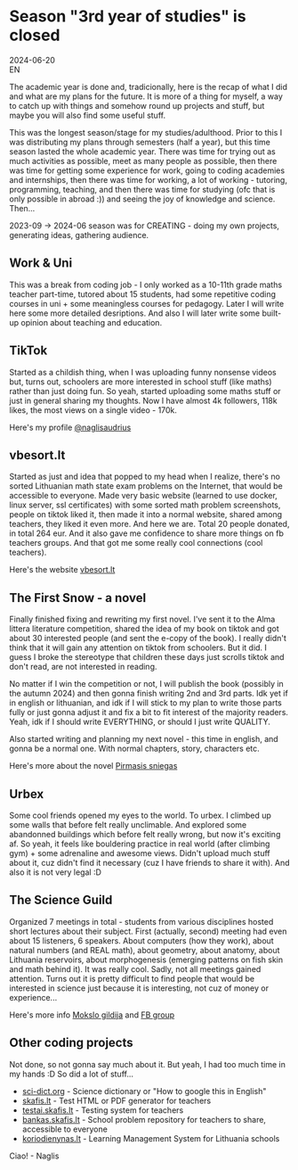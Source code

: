 # Season "3rd year of studies" is closed

2024-06-20  
EN

The academic year is done and, tradicionally, here is the recap of what I did and what are my plans for the future. It is more of a thing for myself, a way to catch up with things and somehow round up projects and stuff, but maybe you will also find some useful stuff.

This was the longest season/stage for my studies/adulthood. Prior to this I was distributing my plans through semesters (half a year), but this time season lasted the whole academic year. There was time for trying out as much activities as possible, meet as many people as possible, then there was time for getting some experience for work, going to coding academies and internships, then there was time for working, a lot of working - tutoring, programming, teaching, and then there was time for studying (ofc that is only possible in abroad :)) and seeing the joy of knowledge and science. Then...

2023-09 -> 2024-06 season was for CREATING - doing my own projects, generating ideas, gathering audience.

## Work & Uni

This was a break from coding job - I only worked as a 10-11th grade maths teacher part-time, tutored about 15 students, had some repetitive coding courses in uni + some meaningless courses for pedagogy. Later I will write here some more detailed desriptions. And also I will later write some built-up opinion about teaching and education.

## TikTok

Started as a childish thing, when I was uploading funny nonsense videos but, turns out, schoolers are more interested in school stuff (like maths) rather than just doing fun. So yeah, started uploading some maths stuff or just in general sharing my thoughts. Now I have almost 4k followers, 118k likes, the most views on a single video - 170k.

Here's my profile [@naglisaudrius](https://www.tiktok.com/@naglisaudrius)

## vbesort.lt

Started as just and idea that popped to my head when I realize, there's no sorted Lithuanian math state exam problems on the Internet, that would be accessible to everyone. Made very basic website (learned to use docker, linux server, ssl certificates) with some sorted math problem screenshots, people on tiktok liked it, then made it into a normal website, shared among teachers, they liked it even more. And here we are. Total 20 people donated, in total 264 eur. And it also gave me confidence to share more things on fb teachers groups. And that got me some really cool connections (cool teachers).

Here's the website [vbesort.lt](https://www.vbesort.lt)

## The First Snow - a novel

Finally finished fixing and rewriting my first novel. I've sent it to the Alma littera literature competition, shared the idea of my book on tiktok and got about 30 interested people (and sent the e-copy of the book). I really didn't think that it will gain any attention on tiktok from schoolers. But it did. I guess I broke the stereotype that children these days just scrolls tiktok and don't read, are not interested in reading.

No matter if I win the competition or not, I will publish the book (possibly in the autumn 2024) and then gonna finish writing 2nd and 3rd parts. Idk yet if in english or lithuanian, and idk if I will stick to my plan to write those parts fully or just gonna adjust it and fix a bit to fit interest of the majority readers. Yeah, idk if I should write EVERYTHING, or should I just write QUALITY.

Also started writing and planning my next novel - this time in english, and gonna be a normal one. With normal chapters, story, characters etc.

Here's more about the novel [Pirmasis sniegas](https://www.npw.lt/#/write/the-first-snow/)

## Urbex

Some cool friends opened my eyes to the world. To urbex. I climbed up some walls that before felt really unclimable. And explored some abandonned buildings which before felt really wrong, but now it's exciting af. So yeah, it feels like bouldering practice in real world (after climbing gym) + some adrenaline and awesome views. Didn't upload much stuff about it, cuz didn't find it necessary (cuz I have friends to share it with). And also it is not very legal :D

## The Science Guild

Organized 7 meetings in total - students from various disciplines hosted short lectures about their subject. First (actually, second) meeting had even about 15 listeners, 6 speakers. About computers (how they work), about natural numbers (and REAL math), about geometry, about anatomy, about Lithuania reservoirs, about morphogenesis (emerging patterns on fish skin and math behind it). It was really cool. Sadly, not all meetings gained attention. Turns out it is pretty difficult to find people that would be interested in science just because it is interesting, not cuz of money or experience...

Here's more info [Mokslo gildija]() and [FB group]()

## Other coding projects

Not done, so not gonna say much about it. But yeah, I had too much time in my hands :D So did a lot of stuff...

- [sci-dict.org](https://www.sci-dict.org) - Science dictionary or "How to google this in English"
- [skafis.lt](https://www.skafis.lt) - Test HTML or PDF generator for teachers
- [testai.skafis.lt](https://testai.skafis.lt) - Testing system for teachers
- [bankas.skafis.lt](https://bankas.skafis.lt) - School problem repository for teachers to share, accessible to everyone
- [koriodienynas.lt](https://www.koriodienynas.lt) - Learning Management System for Lithuania schools

Ciao!
\- Naglis
